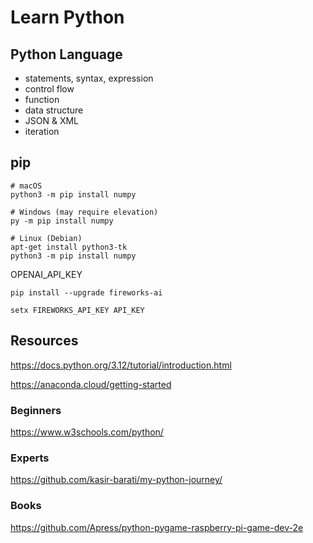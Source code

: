 # Learn Python

## Python Language

* statements, syntax, expression
* control flow
* function
* data structure
* JSON & XML
* iteration

## pip

```text
# macOS
python3 -m pip install numpy

# Windows (may require elevation)
py -m pip install numpy

# Linux (Debian)
apt-get install python3-tk
python3 -m pip install numpy
```

OPENAI_API_KEY

`pip install --upgrade fireworks-ai`

`setx FIREWORKS_API_KEY API_KEY`

## Resources

<https://docs.python.org/3.12/tutorial/introduction.html>

<https://anaconda.cloud/getting-started>

### Beginners

<https://www.w3schools.com/python/>

### Experts
<https://github.com/kasir-barati/my-python-journey/>

### Books

<https://github.com/Apress/python-pygame-raspberry-pi-game-dev-2e>